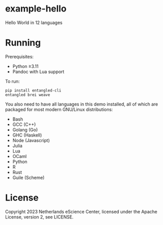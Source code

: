 # example-hello
Hello World in 12 languages

# Running
Prerequisites:

- Python &ge;3.11
- Pandoc with Lua support

To run:

```
pip install entangled-cli
entangled brei weave
```

You also need to have all languages in this demo installed, all of which are packaged for most modern GNU/Linux distributions:

- Bash
- GCC (C++)
- Golang (Go)
- GHC (Haskell)
- Node (Javascript)
- Julia
- Lua
- OCaml
- Python
- R
- Rust
- Guile (Scheme)

# License
Copyright 2023 Netherlands eScience Center, licensed under the Apache License, version 2, see LICENSE.

